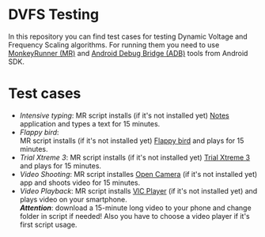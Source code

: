 # DVFS Testing 

In this repository you can find test cases for testing Dynamic Voltage and Frequency Scaling algorithms.
For running them you need to use [MonkeyRunner (MR)] and [Android Debug Bridge (ADB)] tools from Android SDK. 




# Test cases 

- _Intensive typing_:
    MR script installs (if it's not installed yet) [Notes] application and types a text for 15 minutes.
- _Flappy bird_:  
    MR script installs (if it's not installed yet) [Flappy bird] and plays for 15 minutes.
- _Trial Xtreme 3_:
    MR script installs (if it's not installed yet)
    [Trial Xtreme 3] and plays for 15 minutes.
- _Video Shooting_:
    MR script installes [Open Camera] (if it's not installed yet) 
    app and shoots video for 15 minutes.
- _Video Playback_:
    MR script installs [VlC Player] (if it's not installed yet) and plays video on your smartphone.  
    ***Attention***: download a 15-minute long video to your phone and change folder in script if needed!
    Also you have to choose a video player if it's first script usage.




[MonkeyRunner (MR)]: <https://developer.android.com/studio/test/monkeyrunner>

[Notes]: <https://apkpure.com/notes/com.ogden.memo>
 
[Android Debug Bridge (ADB)]: <https://developer.android.com/studio/command-line/adb>

[Flappy bird]: <https://en.wikipedia.org/wiki/Flappy_Bird>

[Trial Xtreme 3]: <https://www.youtube.com/watch?v=iGu1R090pYk&ab_channel=TouchGameplay>

[Open Camera]: <https://play.google.com/store/apps/details?id=net.sourceforge.opencamera&hl=ru&gl=US>

[VLC Player]: <https://play.google.com/store/apps/details?id=org.videolan.vlc&hl=ru&gl=US>
